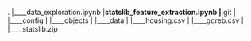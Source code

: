 .
|____data_exploration.ipynb
|____statslib_feature_extraction.ipynb
|____.git
| |____config
| |____objects
| 
|____data
| |____housing.csv
| |____gdreb.csv
| |____statslib.zip